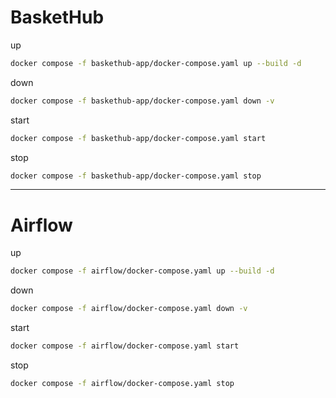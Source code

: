 # BasketHub

up
```bash
docker compose -f baskethub-app/docker-compose.yaml up --build -d
```

down
```bash
docker compose -f baskethub-app/docker-compose.yaml down -v
```

start
```bash
docker compose -f baskethub-app/docker-compose.yaml start
```

stop
```bash
docker compose -f baskethub-app/docker-compose.yaml stop
```

---
# Airflow

up
```bash
docker compose -f airflow/docker-compose.yaml up --build -d
```

down
```bash
docker compose -f airflow/docker-compose.yaml down -v
```

start
```bash
docker compose -f airflow/docker-compose.yaml start
```

stop
```bash
docker compose -f airflow/docker-compose.yaml stop
```